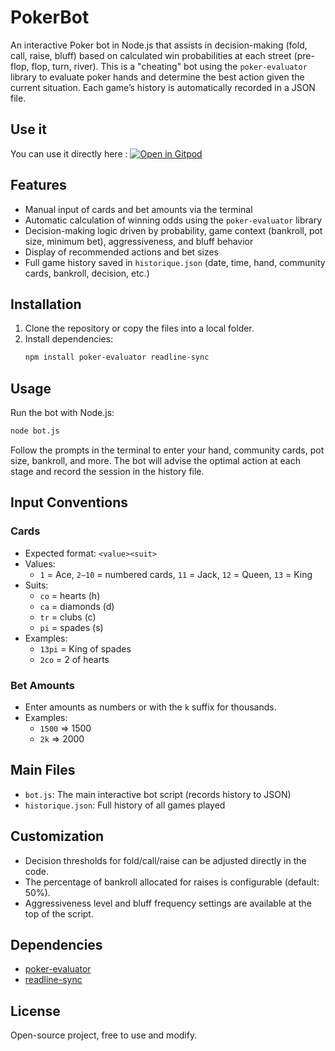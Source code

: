 # PokerBot

An interactive Poker bot in Node.js that assists in decision-making (fold, call, raise, bluff) based on calculated win probabilities at each street (pre-flop, flop, turn, river).
This is a "cheating" bot using the `poker-evaluator` library to evaluate poker hands and determine the best action given the current situation. Each game’s history is automatically recorded in a JSON file.

## Use it 

You can use it directly here : [![Open in Gitpod](https://gitpod.io/button/open-in-gitpod.svg)](https://gitpod.io/#https://github.com/nikoazax2/PokerBot)


## Features

- Manual input of cards and bet amounts via the terminal
- Automatic calculation of winning odds using the `poker-evaluator` library
- Decision-making logic driven by probability, game context (bankroll, pot size, minimum bet), aggressiveness, and bluff behavior
- Display of recommended actions and bet sizes
- Full game history saved in `historique.json` (date, time, hand, community cards, bankroll, decision, etc.)

## Installation

1. Clone the repository or copy the files into a local folder.
2. Install dependencies:
   ```bash
   npm install poker-evaluator readline-sync
   ```

## Usage

Run the bot with Node.js:
```bash
node bot.js
```
Follow the prompts in the terminal to enter your hand, community cards, pot size, bankroll, and more. The bot will advise the optimal action at each stage and record the session in the history file.

## Input Conventions

### Cards
- Expected format: `<value><suit>`
- Values:
  - `1` = Ace, `2–10` = numbered cards, `11` = Jack, `12` = Queen, `13` = King
- Suits:
  - `co` = hearts (h)
  - `ca` = diamonds (d)
  - `tr` = clubs (c)
  - `pi` = spades (s)
- Examples:
  - `13pi` = King of spades
  - `2co` = 2 of hearts

### Bet Amounts
- Enter amounts as numbers or with the `k` suffix for thousands.
- Examples:
  - `1500` ⇒ 1500
  - `2k` ⇒ 2000

## Main Files

- `bot.js`: The main interactive bot script (records history to JSON)
- `historique.json`: Full history of all games played

## Customization

- Decision thresholds for fold/call/raise can be adjusted directly in the code.
- The percentage of bankroll allocated for raises is configurable (default: 50%).
- Aggressiveness level and bluff frequency settings are available at the top of the script.

## Dependencies

- [poker-evaluator](https://www.npmjs.com/package/poker-evaluator)
- [readline-sync](https://www.npmjs.com/package/readline-sync)

## License

Open-source project, free to use and modify.

